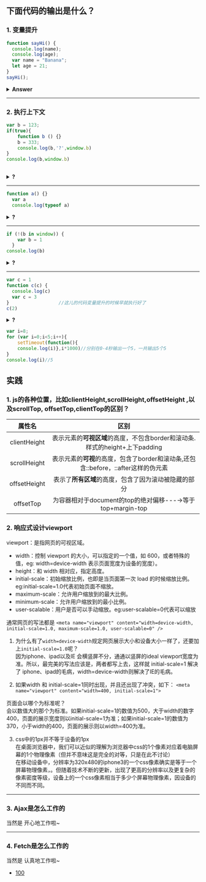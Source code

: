 ## 下面代码的输出是什么？ 
### 1. 变量提升
```js
function sayHi() {
  console.log(name);
  console.log(age);
  var name = "Banana";
  let age = 21;
}
sayHi();
```  
<details><summary><b>Answer</b></summary>
<p>
在函数中，var关键字声明了name变量, 这意味着变量在创建阶段会被提升（JavaScript会在创建变量创建阶段为其分配内存空间），默认值为undefined，直到我们实际执行该变量的赋值语句，进入赋赋值阶段。 执行到console.log(name)语句的时候我们还没有为name变量赋值，所以它仍然保持undefined的值。
使用let关键字（和const）声明的变量也会存在变量提升，但与var不同的是初始化没有被提升。 在我们声明（初始化）它们之前，它们是不可访问的。 这被称为“暂时死区”。 当我们在声明变量之前尝试访问变量时，JavaScript会抛出一个ReferenceError。
</p>

🌰关于let的是否存在变量提升  
```js
let name = 'banana'
{
  console.log(name) // Uncaught ReferenceError: name is not defined
  let name = 'nana'
}
```  
let变量如果不存在变量提升，console.log(name)就会输出banana，结果却抛出了ReferenceError，那么这很好的说明了，let也存在变量提升，但是它存在一个“暂时死区”，在变量未初始化或赋值前不允许访问。  

变量的赋值可以分为三个阶段：  
- 创建变量，在内存中开辟空间
- 初始化变量，将变量初始化为undefined
- 真正赋值  

关于let、var和function：
- let 的「创建」过程被提升了，但是初始化没有提升。
- var 的「创建」和「初始化」都被提升了。
- function 的「创建」「初始化」和「赋值」都被提升了。

</details>

---

### 2. 执行上下文
```js
var b = 123;
if(true){
    function b () {}
    b = 333;
    console.log(b,'?',window.b)
}
console.log(b,window.b)
    
```  
<details><summary><b>?</b></summary>
<p>是啥呢🐷</p>
</details>

---
```js
function a() {}
  var a
  console.log(typeof a)
```

<details><summary><b>?</b></summary>
<p>结果为：function</br>
先执行变量提升, 再执行函数提升</p>
</details>

---
```js
if (!(b in window)) {
    var b = 1
  }
console.log(b)
```
<details><summary><b>?</b></summary>
<p>结果为：undefined</p>
</details>

---
```js
var c = 1
function c(c) {
  console.log(c)
  var c = 3
}                  //这儿的代码变量提升的时候早就执行好了
c(2)
```
<details><summary><b>?</b></summary>
<p>结果为会出错。先执行变量提升，后执行函数提升，最后执行变量赋值,即c = 1，此时typeof c结果为number</p>
</details>

```js
var i=8;
for (var i=0;i<5;i++){
	setTimeout(function(){
	console.log(i)},i*1000)//分别在0-4秒输出一个5，一共输出5个5
}
console.log(i)//5
```

## 实践  
###  1. js的各种位置，比如clientHeight,scrollHeight,offsetHeight ,以及scrollTop, offsetTop,clientTop的区别？ 

属性名|区别
:---:|:--:
clientHeight|表示元素的**可视区域**的高度，不包含border和滚动条.样式的height+上下padding
scrollHeight|表示元素的**可视**的高度，包含了border和滚动条,还包含::before，::after这样的伪元素
offsetHeight|表示了**所有区域**的高度，包含了因为滚动被隐藏的部分
offsetTop   |为容器相对于document的top的绝对偏移---→等于top+margin-top

### 2. 响应式设计viewport

viewport：是指网页的可视区域。
- width：控制 viewport 的大小，可以指定的一个值，如 600，或者特殊的值，eg: width=device-width 表示页面宽度为设备的宽度）。
- height：和 width 相对应，指定高度。
- initial-scale：初始缩放比例，也即是当页面第一次 load 的时候缩放比例。eg:initial-scale=1.0代表初始页面不缩放。
- maximum-scale：允许用户缩放到的最大比例。
- minimum-scale：允许用户缩放到的最小比例。
- user-scalable：用户是否可以手动缩放。eg:user-scalable=0代表可以缩放

通常网页的写法都是
`<meta name="viewport" content="width=device-width, initial-scale=1.0, maximum-scale=1.0, user-scalable=0" />`  
1. 为什么有了`width=device-width`规定网页展示大小和设备大小一样了，还要加上`initial-scale=1.0`呢？  
因为iphone、ipad以及IE 会横竖屏不分，通通以竖屏的ideal viewport宽度为准。所以，最完美的写法应该是，两者都写上去，这样就 initial-scale=1 解决了 iphone、ipad的毛病，width=device-width则解决了IE的毛病。

2. 如果width 和 initial-scale=1同时出现，并且还出现了冲突，如下：
`<meta name="viewport" content="width=400, initial-scale=1">`  

页面会以哪个为标准呢？  
会以数值大的那个为标准。如果initial-scale=1的数值为500，大于width的数字400，页面的展示宽度则以initial-scale=1为准；如果initial-scale=1的数值为370，小于width的400，页面的展示则以width=400为准。  

3. css中的1px并不等于设备的1px  
在桌面浏览器中，我们可以近似的理解为浏览器中css的1个像素对应着电脑屏幕的1个物理像素（但并不意味这是完全的对等，只是在此不讨论）  
在移动设备中，分辨率为320x480的iphone3的一个css像素确实是等于一个屏幕物理像素，。但随着技术不断的更新，出现了更高的分辨率以及更复杂的像素密度等级，设备上的一个css像素相当于多少个屏幕物理像素，因设备的不同而不同。  
---
### 3. Ajax是怎么工作的

当然是 开心地工作啦~

---
### 4. Fetch是怎么工作的  
当然是 认真地工作啦~  




<!-- ---
### 4. Fetch是怎么工作的  
当然是 认真地工作啦~
---
### 5. 浏览器缓存
---
### 6. 回调函数  
vvv
```js
var ShowPopup = {
            checkPluginReady: function(callback){
                var _self = function(){
                    if(typeof jQuery == 'function' &&  typeof egsolUI!='undefined' && typeof egsolUI.showOverlay!='undefined'){
                        $(function(){ callback(); })
                    }else{
                        setTimeout(function(){
                            _self();
                        }, 20)
                    }
                };
                _self();
            },
            getCookie: function(cookieName){
                var arr, reg = new RegExp("(^| )" + cookieName + "=([^;]*)(;|$)");
                if (arr = document.cookie.match(reg)){
                    return (arr[2]);
                }else{
                    return null;
                }
            },
            setCookie: function(cookieName, cookieValue, expireDay) {
                var exDate = new Date(), cookieStr = cookieName + "=" + escape(cookieValue) + ";path=/";
                if(typeof expireDay == 'number'){
                    exDate.setTime(new Date().getTime() + expireDay*24*60*60*1000);
                    cookieStr = cookieStr+ ";expires=" + exDate.toUTCString();
                }
                document.cookie = cookieStr;
            },
            deleteCookie: function(cookieName){
                var exDate =new Date();
                exDate.setTime(-1000);
                document.cookie = cookieName+"=''; expires="+exDate.toUTCString();
            },
            init: function(){
                var targetID = '';
                var url = window.location.href;
                if(
                    /www(\.uat)?\.globalsources.com\/TRADESHOW\/CSF\/INDEX\.HTM/.test(url)||
                    /www(\.uat)?\.globalsources.com\/TRADESHOW\/HONGKONG-(\w|-)+.HTM/.test(url)
                ){
                    targetID = 'HPNoticePop';
                }else if(
                    /www(\.uat)?\.globalsources.com\/TRADESHOW\/CSFGB\/INDEX\.HTM/.test(url)||
                    /www(\.uat)?\.globalsources.com\/TRADESHOW\/GB-HONGKONG-(\w|-)+.HTM/.test(url)
                ){
                    targetID = 'HPNoticePop_GB';
                }else if(
                    /www(\.uat)?\.globalsources.com\/TRADESHOW\/CSFB5\/INDEX\.HTM/.test(url)||
                    /www(\.uat)?\.globalsources.com\/TRADESHOW\/BIG5-HONGKONG-(\w|-)+.HTM/.test(url)
                ){
                    targetID = 'HPNoticePop_B5';
                }
                if(targetID!=''){
                    var cname = 'GSOLTSHP_NOTICEPOPSHOW', maxcount= 3, count = ShowPopup.getCookie(cname);
                    (count==null||isNaN(count)) && (count=0);count = parseInt(count);
                    if(count>=maxcount)return;
                    egsolUI.showOverlay({
                        target: $('#'+targetID),
                        disBodyClick: true,
                        showAtOnce: true,
                        afterShow: function(trigger, pop){
                            ShowPopup.setCookie(cname, count+1, 365);
                        }
                    })
                }
                
            },
        }
        ShowPopup.checkPluginReady(ShowPopup.init);
        </script>
```  
---
### 7. Jquery函数  
```js
(function(){})(jquery)和  
!function(){}
```
---
### 8.insertAdjacentHTML() mr10417

---
### 9.Webtrends -->


- [100](https://www.florin-pop.com/blog/built-100-projects-in-100-days/)


<!-- [参考链接](https://juejin.im/post/5d0644976fb9a07ed064b0ca) -->
